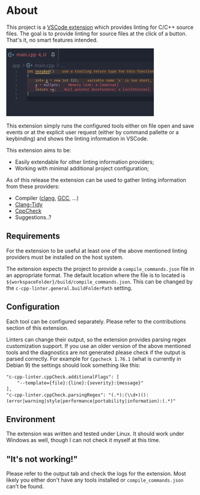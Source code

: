 # About

This project is a [VSCode extension](https://marketplace.visualstudio.com/items?itemName=crugthew.c-cpp-linter) which provides linting for C/C++ source files. The goal is to provide linting for source files at the click of a button.  That's it, no smart features intended.

![Preview](https://github.com/crugthew/vscode-c-cpp-linter/raw/master/images/preview.jpg "Preview")

This extension simply runs the configured tools either on file open and save events or at the explicit user request (either by command pallette or a keybinding) and shows the linting information in VSCode.

This extension aims to be:
* Easily extendable for other linting information providers;
* Working with minimal additional project configuration;

As of this release the extension can be used to gather linting information from these providers:
* Compiler ([clang](http://clang.llvm.org), [GCC](http://gcc.gnu.org), ...)
* [Clang-Tidy](http://clang.llvm.org/extra/clang-tidy)
* [CppCheck](http://cppcheck.net)
* Suggestions..?

## Requirements

For the extension to be useful at least one of the above mentioned linting providers must be installed on the host system.

The extension expects the project to provide a `compile_commands.json` file in an appropriate format. The default location where the file is to located is `${workspaceFolder}/build/compile_commands.json`. This can be changed by the `c-cpp-linter.general.buildFolderPath` setting.

## Configuration

Each tool can be configured separately. Please refer to the contributions section of this extension.

Linters can change their output, so the extension provides parsing regex customization support. If you use an older version of the above mentioned tools and the diagnostics are not generated please check if the output is parsed correctly. For example for `Cppcheck 1.76.1` (what is currently in Debian 9) the settings should look something like this:

```json:
"c-cpp-linter.cppCheck.additionalFlags": [
    "--template={file}:{line}:{severity}:{message}"
],
"c-cpp-linter.cppCheck.parsingRegex": "(.*):(\\d+)():(error|warning|style|performance|portability|information):(.*)"
```

## Environment

The extension was written and tested under Linux. It should work under Windows as well, though I can not check it myself at this time.

## "It's not working!"

Please refer to the output tab and check the logs for the extension. Most likely you either don't have any tools installed or `compile_commands.json` can't be found.
